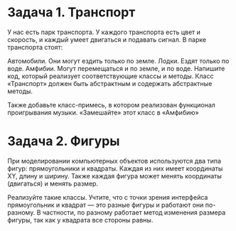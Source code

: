 # Задача 1. Транспорт

У нас есть парк транспорта. У каждого транспорта есть цвет и скорость, и каждый умеет двигаться и подавать сигнал. В парке транспорта стоят:

Автомобили. Они могут ездить только по земле.
Лодки. Ездят только по воде.
Амфибии. Могут перемещаться и по земле, и по воде.
Напишите код, который реализует соответствующие классы и методы. Класс «Транспорт» должен быть абстрактным и содержать абстрактные методы.

Также добавьте класс-примесь, в котором реализован функционал проигрывания музыки. «Замешайте» этот класс в «Амфибию»



# Задача 2. Фигуры

При моделировании компьютерных объектов используются два типа фигур: прямоугольники и квадраты. Каждая из них имеет координаты XY, длину и ширину. Также каждая фигура может менять координаты (двигаться) и менять размер. 

Реализуйте такие классы. Учтите, что с точки зрения интерфейса прямоугольник и квадрат — это разные фигуры и работают они по-разному. В частности, по разному работает метод изменения размера фигуры, так как у квадрата все стороны равны.

